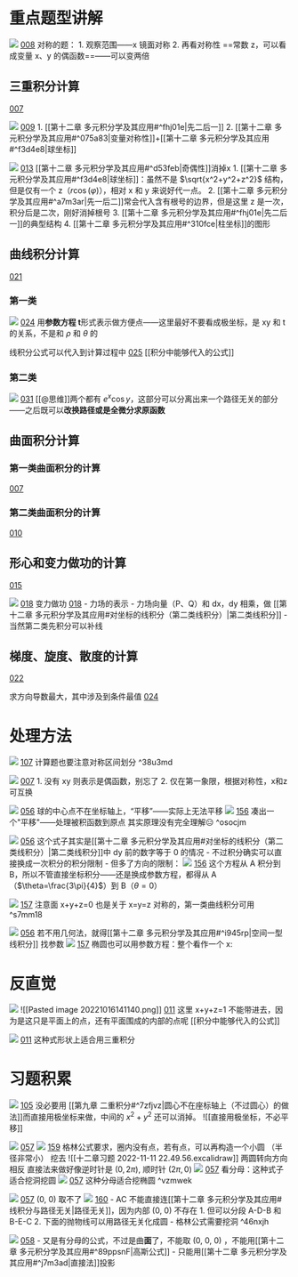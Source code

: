 # 重点题型讲解
![](Attachment/20221017190828.png)
	[008](bookxnotepro://opennote/?nb={eaae9369-1988-4e39-8c00-ce441fc1deb4}&book=54c5b9ae3433e2c72a012cc255d42319&page=7&x=415&y=238&id=19309&uuid=8dc17e0eeaef3195435eae871a1b3bc8)
	对称的题：
	1. 观察范围——x 镜面对称
	2. 再看对称性
	==常数 z，可以看成变量 x、y 的偶函数==——可以变两倍

## 三重积分计算
[007](bookxnotepro://opennote/?nb={eaae9369-1988-4e39-8c00-ce441fc1deb4}&book=54c5b9ae3433e2c72a012cc255d42319&page=6&x=208&y=158&id=19310&uuid=c7ac775a79b0b3525a5457e94f9724ab)

![](Attachment/20221017195522.png)
	[009](bookxnotepro://opennote/?nb={eaae9369-1988-4e39-8c00-ce441fc1deb4}&book=54c5b9ae3433e2c72a012cc255d42319&page=8&x=406&y=156&id=19311&uuid=ee9c3bc1cc737c89836a8b494177452b)
	1. [[第十二章 多元积分学及其应用#^fhj01e|先二后一]]
	2. [[第十二章 多元积分学及其应用#^075a83|变量对称性]]+[[第十二章 多元积分学及其应用#^f3d4e8|球坐标]] 

![](Attachment/20221017201301.png)
	[013](bookxnotepro://opennote/?nb={eaae9369-1988-4e39-8c00-ce441fc1deb4}&book=54c5b9ae3433e2c72a012cc255d42319&page=12&x=472&y=153&id=19312&uuid=94e86b01753af4f42bb9bfdb83c3769d)
	[[第十二章 多元积分学及其应用#^d53feb|奇偶性]]消掉x
	1. [[第十二章 多元积分学及其应用#^f3d4e8|球坐标]]：虽然不是 $\sqrt{x^2+y^2+z^2}$ 结构，但是仅有一个 z（$r\cos(\varphi)$），相对 x 和 y 来说好代一点。
	2. [[第十二章 多元积分学及其应用#^a7m3ar|先一后二]]常会代入含有根号的边界，但是这里 z 是一次，积分后是二次，刚好消掉根号
	3. [[第十二章 多元积分学及其应用#^fhj01e|先二后一]]的典型结构
	4. [[第十二章 多元积分学及其应用#^310fce|柱坐标]]的图形

## 曲线积分计算
[021](bookxnotepro://opennote/?nb={eaae9369-1988-4e39-8c00-ce441fc1deb4}&book=54c5b9ae3433e2c72a012cc255d42319&page=20&x=198&y=159&id=20043&uuid=8eaea921ae334f2d1d144ab5e643657d)
### 第一类
![](Attachment/20221109143042.png)
	[024](bookxnotepro://opennote/?nb={eaae9369-1988-4e39-8c00-ce441fc1deb4}&book=54c5b9ae3433e2c72a012cc255d42319&page=23&x=421&y=230&id=20044&uuid=d7c48b7f73901d38d81b0605c9b39e7f)
	 用**参数方程 t**形式表示做方便点——这里最好不要看成极坐标，是 xy 和 t 的关系，不是和 $\rho$ 和 $\theta$ 的

线积分公式可以代入到计算过程中 [025](bookxnotepro://opennote/?nb={eaae9369-1988-4e39-8c00-ce441fc1deb4}&book=54c5b9ae3433e2c72a012cc255d42319&page=24&x=312&y=36&id=20045&uuid=aaeb4d8bec5fe9ac9dc2e6ac26715e36)
[[积分中能够代入的公式]]

### 第二类

![](Attachment/20221109144012.png)
	[031](bookxnotepro://opennote/?nb={eaae9369-1988-4e39-8c00-ce441fc1deb4}&book=54c5b9ae3433e2c72a012cc255d42319&page=30&x=63&y=31&id=20047&uuid=220be91187b47d4853665b774e4fe75d)
	[[@思维]]两个都有 $e^{x}\cos y$，这部分可以分离出来一个路径无关的部分——之后既可以**改换路径或是全微分求原函数**

## 曲面积分计算
### 第一类曲面积分的计算
[007](bookxnotepro://opennote/?nb={eaae9369-1988-4e39-8c00-ce441fc1deb4}&book=9941ea13d386b894e42ffdb607e71fb2&page=6&x=381&y=40&id=20052&uuid=f8fd2b1b9bc775768a6999953650e62e)

### 第二类曲面积分的计算
[010](bookxnotepro://opennote/?nb={eaae9369-1988-4e39-8c00-ce441fc1deb4}&book=9941ea13d386b894e42ffdb607e71fb2&page=9&x=381&y=40&id=20053&uuid=c6d83755a0b03ab22dd7e9a20618cfee)


## 形心和变力做功的计算
[015](bookxnotepro://opennote/?nb={eaae9369-1988-4e39-8c00-ce441fc1deb4}&book=9941ea13d386b894e42ffdb607e71fb2&page=14&x=230&y=159&id=20055&uuid=d0446d6c01e812a92ea52da061e85fa5)

![](Attachment/20221109163533.png)
	[018](bookxnotepro://opennote/?nb={eaae9369-1988-4e39-8c00-ce441fc1deb4}&book=9941ea13d386b894e42ffdb607e71fb2&page=17&x=470&y=273&id=20067&uuid=831ff7850445286f78786ae16a08d993)
	 变力做功 [018](bookxnotepro://opennote/?nb={eaae9369-1988-4e39-8c00-ce441fc1deb4}&book=9941ea13d386b894e42ffdb607e71fb2&page=17&x=63&y=33&id=20066&uuid=6b1dabdc993f3d6df953562af16f26b8) 
	 - 力场的表示
	 - 力场向量（P、Q）和 dx，dy 相乘，做 [[第十二章 多元积分学及其应用#对坐标的线积分（第二类线积分）|第二类线积分]]
		 - 当然第二类先积分可以补线

## 梯度、旋度、散度的计算
[022](bookxnotepro://opennote/?nb={eaae9369-1988-4e39-8c00-ce441fc1deb4}&book=9941ea13d386b894e42ffdb607e71fb2&page=21&x=238&y=159&id=20056&uuid=226b7265ccb2a4c9402658e3e42f3058)

求方向导数最大，其中涉及到条件最值 [024](bookxnotepro://opennote/?nb={eaae9369-1988-4e39-8c00-ce441fc1deb4}&book=9941ea13d386b894e42ffdb607e71fb2&page=23&x=922&y=77&id=20026&uuid=b6736203f0a6936adeadaac8d2e4e9c1)


# 处理方法

![](Attachment/20221025215820.png)
	[107](bookxnotepro://opennote/?nb={4b0b849c-f284-459f-9b9c-e14b0ecf8ba2}&book=4db326750425a2eac028b50acbc37456&page=106&x=373&y=417&id=108&uuid=d0b7c81af0fec1d9638b093d5a28fe50)
	计算题也要注意对称区间划分
	 ^38u3md

![](Attachment/20221109160120.png)
	[007](bookxnotepro://opennote/?nb={eaae9369-1988-4e39-8c00-ce441fc1deb4}&book=9941ea13d386b894e42ffdb607e71fb2&page=6&x=475&y=286&id=20061&uuid=82da9080d820c16412f8314a4de90b19)
	1. 没有 xy 则表示是偶函数，别忘了
	2. 仅在第一象限，根据对称性，x和z 可互换

![](Attachment/20221110205654.png)
	[056](bookxnotepro://opennote/?nb={4b0b849c-f284-459f-9b9c-e14b0ecf8ba2}&book=4f1972a39d8f1176257957a09d832b75&page=55&x=249&y=249&id=144&uuid=330df372f350daf67e207db5c80388c1)
	球的中心点不在坐标轴上，“平移”——实际上无法平移
	![](Attachment/20221110205800.png)
	[156](bookxnotepro://opennote/?nb={4b0b849c-f284-459f-9b9c-e14b0ecf8ba2}&book=4db326750425a2eac028b50acbc37456&page=155&x=270&y=295&id=145&uuid=6d5651fc5d06ac6a98d478d0b1e157bf)
	凑出一个"平移"——处理被积函数到原点
	其实原理没有完全理解😑
	 ^osocjm

![](Attachment/20221110222854.png)
	[056](bookxnotepro://opennote/?nb={4b0b849c-f284-459f-9b9c-e14b0ecf8ba2}&book=4f1972a39d8f1176257957a09d832b75&page=55&x=109&y=495&id=146&uuid=0fb213bc9a4e63cf1413efe1db6e0173)
	这个式子其实是[[第十二章 多元积分学及其应用#对坐标的线积分（第二类线积分）|第二类线积分]]中 dy 前的数字等于 0 的情况
	- 不过积分确实可以直接换成一次积分的积分限制
	- 但多了方向的限制：
	![](Attachment/20221110223131.png)
	[156](bookxnotepro://opennote/?nb={4b0b849c-f284-459f-9b9c-e14b0ecf8ba2}&book=4db326750425a2eac028b50acbc37456&page=155&x=404&y=597&id=147&uuid=cb8a0d99e653248b8dc2782ad2a40eae)
	这个方程从 A 积分到 B，所以不管直接坐标积分——还是换成参数方程，都得从 A（$\theta=\frac{3\pi}{4}$）到 B（$\theta=0$）

![](Attachment/20221111135844.png)
	[157](bookxnotepro://opennote/?nb={4b0b849c-f284-459f-9b9c-e14b0ecf8ba2}&book=4db326750425a2eac028b50acbc37456&page=156&x=234&y=175&id=148&uuid=1bfe8b89789d81edebd65385d3280958)
	注意面 x+y+z=0 也是关于 x=y=z 对称的，第一类曲线积分可用 ^s7mm18

![](Attachment/20221111142344.png)
	[056](bookxnotepro://opennote/?nb={4b0b849c-f284-459f-9b9c-e14b0ecf8ba2}&book=4f1972a39d8f1176257957a09d832b75&page=55&x=250&y=571&id=152&uuid=96a241c101fb903adfdc6fe29ad8496f)
	若不用几何法，就得[[第十二章 多元积分学及其应用#^i945rp|空间一型线积分]] 找参数
![](Attachment/20221111142058.png)
	[157](bookxnotepro://opennote/?nb={4b0b849c-f284-459f-9b9c-e14b0ecf8ba2}&book=4db326750425a2eac028b50acbc37456&page=156&x=230&y=341&id=149&uuid=4cc42ae450180c82f68398feb2a03984)
	椭圆也可以用参数方程：整个看作一个 x:
	
# 反直觉

![](Attachment/20221016141232.png)
![[Pasted image 20221016141140.png]]
[011](bookxnotepro://opennote/?nb={eaae9369-1988-4e39-8c00-ce441fc1deb4}&book=54c5b9ae3433e2c72a012cc255d42319&page=10&x=138&y=434&id=19075&uuid=f31e0928af66a9c9f8be1f5ff5d56839)
这里 x+y+z=1 不能带进去，因为是这只是平面上的点，还有平面围成的内部的点呢 [[积分中能够代入的公式]]

![](Attachment/20221109160943.png)
	[011](bookxnotepro://opennote/?nb={eaae9369-1988-4e39-8c00-ce441fc1deb4}&book=9941ea13d386b894e42ffdb607e71fb2&page=10&x=741&y=243&id=20062&uuid=134d4cf3d52d4fb8c2a5541f24871c13)
	这种式形状上适合用三重积分


# 习题积累

![](Attachment/20221023165822.png)
	[105](bookxnotepro://opennote/?nb={4b0b849c-f284-459f-9b9c-e14b0ecf8ba2}&book=4db326750425a2eac028b50acbc37456&page=104&x=249&y=624&id=105&uuid=dcceef3e9ad775000979278be3dc220c)
	没必要用 [[第九章 二重积分#^7zfjvz|圆心不在座标轴上（不过圆心）的做法]]而直接用极坐标来做，中间的 $x^2+y^2$ 还可以消掉。
	![[直接用极坐标，不必平移]]


![](Attachment/20221111224510.png)
	[057](bookxnotepro://opennote/?nb={4b0b849c-f284-459f-9b9c-e14b0ecf8ba2}&book=4f1972a39d8f1176257957a09d832b75&page=56&x=165&y=221&id=154&uuid=7bdd197226d9af8a0d285d437af0fea8)
	![](Attachment/20221111224538.png)
	[159](bookxnotepro://opennote/?nb={4b0b849c-f284-459f-9b9c-e14b0ecf8ba2}&book=4db326750425a2eac028b50acbc37456&page=158&x=232&y=346&id=155&uuid=3433b8be515a99a58c96f755132954f3)
	格林公式要求，圈内没有点，若有点，可以再构造一个小圆 （半径非常小） 挖去
	![[十二章习题 2022-11-11 22.49.56.excalidraw]]
	两圆转向方向相反
	直接法来做好像逆时针是 $(0,2\pi)$, 顺时针 $(2\pi,0)$
	![](Attachment/20221111232717.png)
	[057](bookxnotepro://opennote/?nb={4b0b849c-f284-459f-9b9c-e14b0ecf8ba2}&book=4f1972a39d8f1176257957a09d832b75&page=56&x=158&y=194&id=156&uuid=cf3485947cd77ee063538687a06ff17e)
	看分母：这种式子适合挖洞挖圆
	![](Attachment/20221111232814.png)
	[057](bookxnotepro://opennote/?nb={4b0b849c-f284-459f-9b9c-e14b0ecf8ba2}&book=4f1972a39d8f1176257957a09d832b75&page=56&x=339&y=273&id=157&uuid=29dc82edd12743619833dea796a6d711)
	这种分母适合挖椭圆
	 ^vzmwek

![](Attachment/20221112160738.png)
	[057](bookxnotepro://opennote/?nb={4b0b849c-f284-459f-9b9c-e14b0ecf8ba2}&book=4f1972a39d8f1176257957a09d832b75&page=56&x=240&y=431&id=158&uuid=23cf38dbf5bf64d6d3f3c710083acad4)
	(0, 0) 取不了
	![](Attachment/20221112161248.png)
	[160](bookxnotepro://opennote/?nb={4b0b849c-f284-459f-9b9c-e14b0ecf8ba2}&book=4db326750425a2eac028b50acbc37456&page=159&x=391&y=384&id=159&uuid=f2c6def9e334550de55c4acb0116ad87)
	- AC 不能直接连[[第十二章 多元积分学及其应用#线积分与路径无关|路径无关]]，因为内部 (0, 0) 不存在
		1. 但可以分段 A-D-B 和 B-E-C
		2. 下面的抛物线可以用路径无关化成圆
	- 格林公式需要挖洞
	 ^46nxjh

![](Attachment/20221113202158.png)
	[058](bookxnotepro://opennote/?nb={4b0b849c-f284-459f-9b9c-e14b0ecf8ba2}&book=4f1972a39d8f1176257957a09d832b75&page=57&x=239&y=231&id=160&uuid=9668182915dd7d01cc199bea64b9ed93)
	- 又是有分母的公式，不过是曲**面**了，不能取 (0, 0, 0) ，不能用[[第十二章 多元积分学及其应用#^89ppsnF|高斯公式]]
	- 只能用[[第十二章 多元积分学及其应用#^j7m3ad|直接法]]投影

